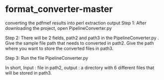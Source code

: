 # format_converter-master
converting the pdfmef results into perl extraction output
Step 1: After downloading the project, open PipelineConverter.py

Step 2: There will be 2 fields, path2 and path3 in the PipelineConverter.py . Give the sample file path that needs to converted in path2. Give the path where you want to store the converted files in path3.

Step 3: Run the file PipelineConverter.py

 

In short, Input : file in path2, output : a directory with 6 different files that will be stored in path3.
